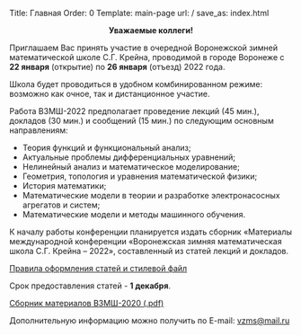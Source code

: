 Title: Главная
Order: 0
Template: main-page
url: /
save_as: index.html

**<center>Уважаемые коллеги!</center>**

Приглашаем Вас принять участие в очередной Воронежской зимней математической школе С.Г. Крейна, проводимой в городе Воронеже с **22 января** (открытие) по **26 января** (отъезд) 2022 года.

Школа будет проводиться в удобном комбинированном режиме: возможно как очное, так и дистанционное участие.

Работа ВЗМШ-2022 предполагает проведение лекций (45 мин.), докладов (30 мин.) и сообщений (15 мин.) по следующим основным направлениям:

* Теория функций и функциональный анализ;
* Актуальные проблемы дифференциальных уравнений;
* Нелинейный анализ и математическое моделирование;
* Геометрия, топология и уравнения математической физики;
* История математики;
* Математические модели в теории и разработке электронасосных агрегатов и систем;
* Математические модели и методы машинного обучения.

К началу работы конференции планируется издать сборник «Материалы международной конференции «Воронежская зимняя математическая школа С.Г. Крейна – 2022», составленный из статей лекций и докладов.

[Правила оформления статей и стилевой файл](rules)

Срок предоставления статей - **1 декабря**.

[Сборник материалов ВЗМШ-2020 (.pdf)](files/vzms2020.pdf)

Дополнительную информацию можно получить по E-mail: [vzms@mail.ru](mailto:vzms@mail.ru)
